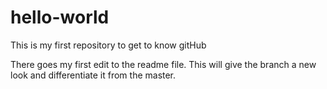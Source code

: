 # hello-world
This is my first repository to get to know gitHub

There goes my first edit to the readme file. This will give the branch a new look and differentiate it from the master.
